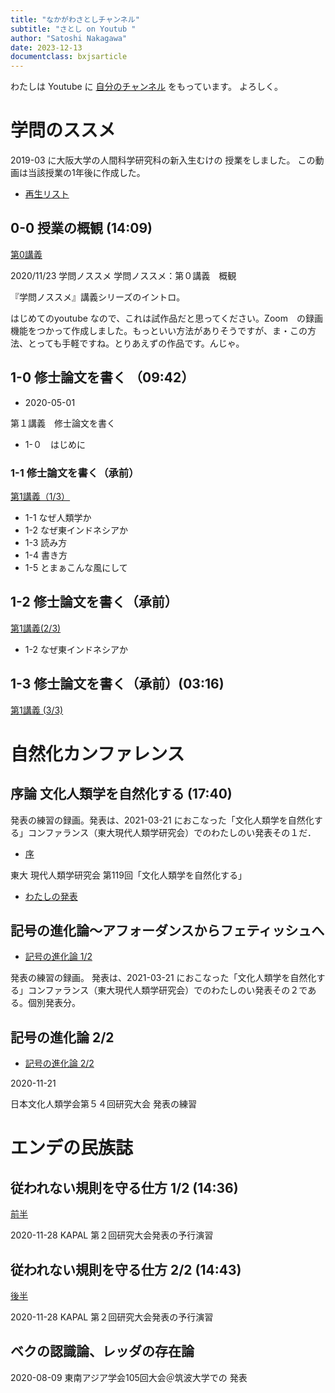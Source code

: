 ```yaml
---
title: "なかがわさとしチャンネル"
subtitle: "さとし on Youtub "
author: "Satoshi Nakagawa"
date: 2023-12-13
documentclass: bxjsarticle
---
```


わたしは Youtube に
[自分のチャンネル](https://www.youtube.com/channel/UC32lW-sM9ewwdrnde8oYGHA)
をもっています。
よろしく。

# 学問のススメ

2019-03 に大阪大学の人間科学研究科の新入生むけの
授業をしました。
この動画は当該授業の1年後に作成した。

- [再生リスト](https://www.youtube.com/playlist?list=PLdFlfXcc0-b6I-A41VQzI4FKTeP4G7jAO)

## 0-0 授業の概観 (14:09)

[第0講義](https://www.youtube.com/watch?v=iPaQfiyYEVQ&t=4s)

2020/11/23  学問ノススメ
学問ノススメ：第０講義　概観

『学問ノススメ』講義シリーズのイントロ。

はじめてのyoutube なので、これは試作品だと思ってください。Zoom　の録画機能をつかって作成しました。もっといい方法がありそうですが、ま・この方法、とっても手軽ですね。とりあえずの作品です。んじゃ。

## 1-0 修士論文を書く （09:42）

- 2020-05-01

第１講義　修士論文を書く

- 1-０　はじめに

### 1-1 修士論文を書く（承前）

[第1講義（1/3）](https://www.youtube.com/watch?v=o0SUf-nv6Go&list=PLdFlfXcc0-b6I-A41VQzI4FKTeP4G7jAO&index=3)


- 1-1 なぜ人類学か
- 1-2 なぜ東インドネシアか
- 1-3 読み方
- 1-4 書き方
- 1-5 とまぁこんな風にして

## 1-2 修士論文を書く（承前）

[第1講義(2/3)](https://www.youtube.com/watch?v=ss-8olz9d8g&list=PLdFlfXcc0-b6I-A41VQzI4FKTeP4G7jAO&index=4)

- 1-2 なぜ東インドネシアか

## 1-3 修士論文を書く（承前）(03:16)

[第1講義 (3/3)](https://www.youtube.com/watch?v=oi3RK8d4-Ho&list=PLdFlfXcc0-b6I-A41VQzI4FKTeP4G7jAO&index=5)

# 自然化カンファレンス

## 序論 文化人類学を自然化する (17:40)
  
発表の練習の録画。発表は、2021-03-21 におこなった「文化人類学を自然化する」コンファランス（東大現代人類学研究会）でのわたしのい発表その１だ．

- [序]( https://www.youtube.com/watch?v=qajf30DJiZc)


東大 現代人類学研究会 第119回「文化人類学を自然化する」

- [わたしの発表](https://sites.google.com/view/ut-anthropology-workshop/history/2020)

##  記号の進化論〜アフォーダンスからフェティッシュへ

- [記号の進化論 1/2](https://www.youtube.com/watch?v=5Vscr3VgnAg&t=668s)

発表の練習の録画。
発表は、2021-03-21 におこなった「文化人類学を自然化する」コンファランス（東大現代人類学研究会）でのわたしのい発表その２である。個別発表分。

## 記号の進化論 2/2

- [記号の進化論 2/2](https://www.youtube.com/watch?v=hYQWlWaDIJ0&t=5s)

2020-11-21

日本文化人類学会第５４回研究大会
発表の練習

# エンデの民族誌

## 従われない規則を守る仕方 1/2 (14:36)

[前半](https://www.youtube.com/watch?v=vIVWJA-k9BY)

2020-11-28 KAPAL 第２回研究大会発表の予行演習

## 従われない規則を守る仕方 2/2 (14:43)

[後半](https://www.youtube.com/watch?v=hZD4o8ZxqsQ)

2020-11-28 KAPAL 第２回研究大会発表の予行演習

## ベクの認識論、レッダの存在論

2020-08-09 東南アジア学会105回大会＠筑波大学での
発表

